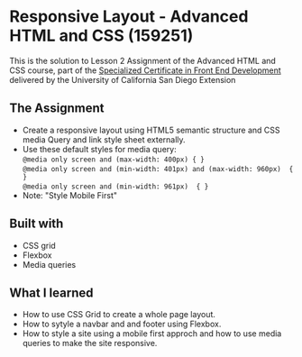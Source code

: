 # Responsive Layout - Advanced HTML and CSS (159251)
This is the solution to Lesson 2 Assignment of the Advanced HTML and CSS course, part of the <a href="https://extension.ucsd.edu/courses-and-programs/front-end-development"> Specialized Certificate in Front End Development</a> delivered by the University of California San Diego Extension 
## The Assignment	
* Create a responsive layout using HTML5 semantic structure and CSS media Query and link style sheet externally.
* Use these default styles for media query:<br/>
`@media only screen and (max-width: 400px) {
}`<br/>
`@media only screen and (min-width: 401px) and (max-width: 960px)  {
}`<br/>
`@media only screen and (min-width: 961px)  {
}`<br/>
* Note: "Style Mobile First"
## Built with
* CSS grid
* Flexbox
* Media queries
## What I learned
* How to use CSS Grid to create a whole page layout.
* How to sytyle a navbar and and footer using Flexbox.
* How to style a site using a mobile first approch and how to use media queries to make the site responsive.
